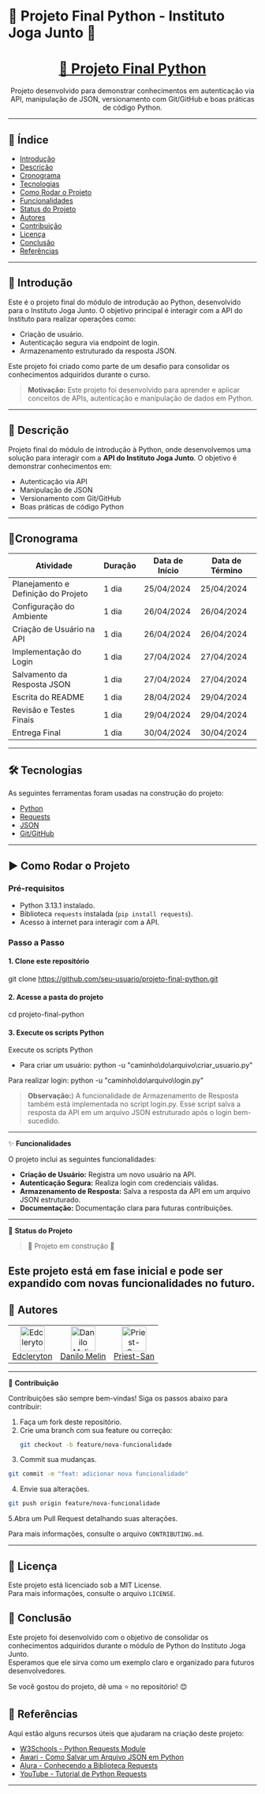 # 🚀 Projeto Final Python - Instituto Joga Junto 🐍

<h1 align="center">
  <a href="https://github.com/seu-usuario/projeto-final-python">🔗 Projeto Final Python</a>
</h1>
<p align="center">Projeto desenvolvido para demonstrar conhecimentos em autenticação via API, manipulação de JSON, versionamento com Git/GitHub e boas práticas de código Python.</p>

---

## 📝 Índice
- [Introdução](#introdução)
- [Descrição](#descrição)
- [Cronograma](#cronograma)
- [Tecnologias](#tecnologias)
- [Como Rodar o Projeto](#como-rodar-o-projeto)
- [Funcionalidades](#funcionalidades)
- [Status do Projeto](#status-do-projeto)
- [Autores](#autores)
- [Contribuição](#contribuição)
- [Licença](#licença)
- [Conclusão](#conclusãolicença)
- [Referências](#Referências)

---

## 🌟 Introdução

Este é o projeto final do módulo de introdução ao Python, desenvolvido para o Instituto Joga Junto. O objetivo principal é interagir com a API do Instituto para realizar operações como:

- Criação de usuário.
- Autenticação segura via endpoint de login.
- Armazenamento estruturado da resposta JSON.

Este projeto foi criado como parte de um desafio para consolidar os conhecimentos adquiridos durante o curso.

> **Motivação:** Este projeto foi desenvolvido para aprender e aplicar conceitos de APIs, autenticação e manipulação de dados em Python.

---

## 📌 Descrição
Projeto final do módulo de introdução à Python, onde desenvolvemos uma solução para interagir com a **API do Instituto Joga Junto**. O objetivo é demonstrar conhecimentos em:
- Autenticação via API
- Manipulação de JSON
- Versionamento com Git/GitHub
- Boas práticas de código Python

---

## 📅Cronograma

| Atividade                          | Duração | Data de Início | Data de Término |
|------------------------------------|---------|----------------|-----------------|
| Planejamento e Definição do Projeto| 1 dia   | 25/04/2024     | 25/04/2024      |
| Configuração do Ambiente           | 1 dia   | 26/04/2024     | 26/04/2024      |
| Criação de Usuário na API          | 1 dia   | 26/04/2024     | 26/04/2024      |
| Implementação do Login             | 1 dia   | 27/04/2024     | 27/04/2024      |
| Salvamento da Resposta JSON        | 1 dia   | 27/04/2024     | 27/04/2024      |
| Escrita do README                  | 1 dia   | 28/04/2024     | 29/04/2024      |
| Revisão e Testes Finais            | 1 dia   | 29/04/2024     | 29/04/2024      |
| Entrega Final                      | 1 dia   | 30/04/2024     | 30/04/2024      |

---
## 🛠 Tecnologias

As seguintes ferramentas foram usadas na construção do projeto:

- [Python](https://www.python.org/)
- [Requests](https://docs.python-requests.org/en/latest/)
- [JSON](https://www.json.org/json-en.html)
- [Git/GitHub](https://github.com/)

---
## ▶️ Como Rodar o Projeto

### Pré-requisitos
- Python 3.13.1 instalado.
- Biblioteca `requests` instalada (`pip install requests`).
- Acesso à internet para interagir com a API.

### Passo a Passo

#### 1. Clone este repositório

git clone https://github.com/seu-usuario/projeto-final-python.git

#### 2. Acesse a pasta do projeto

cd projeto-final-python

#### 3. Execute os scripts Python

Execute os scripts Python

- Para criar um usuário:
python -u "caminho\do\arquivo\criar_usuario.py"

Para realizar login:
python -u "caminho\do\arquivo\login.py"

> **Observação:**) A funcionalidade de Armazenamento de Resposta também está implementada no script login.py. Esse script salva a resposta da API em um arquivo JSON estruturado após o login bem-sucedido.
---

✨ **Funcionalidades**

O projeto inclui as seguintes funcionalidades:

- **Criação de Usuário:** Registra um novo usuário na API.
- **Autenticação Segura:** Realiza login com credenciais válidas.
- **Armazenamento de Resposta:** Salva a resposta da API em um arquivo JSON estruturado.
- **Documentação:** Documentação clara para futuras contribuições.

---

🚧 **Status do Projeto**

> :construction: Projeto em construção :construction:

Este projeto está em fase inicial e pode ser expandido com novas funcionalidades no futuro.
---

## 🙌 Autores

<table>
  <tr>
    <td align="center">
      <a href="https://github.com/Edcleryton">
        <img src="https://avatars.githubusercontent.com/u/134793465?v=4" width="50px" alt="Edcleryton"/>
      </a>
      <br/>
      <a href="https://github.com/Edcleryton">Edcleryton</a>
    </td>
    <td align="center">
      <a href="https://github.com/daniloMelin">
        <img src="https://avatars.githubusercontent.com/u/127984038?v=4" width="50px" alt="Danilo Melin"/>
      </a>
      <br/>
      <a href="https://github.com/daniloMelin">Danilo Melin</a>
    </td>
    <td align="center">
      <a href="https://github.com/Priest-San">
        <img src="https://avatars.githubusercontent.com/u/204785556?v=4" width="50px" alt="Priest-San"/>
      </a>
      <br/>
      <a href="https://github.com/Priest-San">Priest-San</a>
    </td>
  </tr>
</table>

---

👥 **Contribuição**

Contribuições são sempre bem-vindas! Siga os passos abaixo para contribuir:

1. Faça um fork deste repositório.
2. Crie uma branch com sua feature ou correção:
   ```bash
   git checkout -b feature/nova-funcionalidade
3. Commit sua mudanças.   
```bash
git commit -m "feat: adicionar nova funcionalidade"
```
4. Envie sua alterações.
```bash
git push origin feature/nova-funcionalidade
```
5.Abra um Pull Request detalhando suas alterações.

Para mais informações, consulte o arquivo `CONTRIBUTING.md`.

---
## 📜 Licença

Este projeto está licenciado sob a MIT License.  
Para mais informações, consulte o arquivo `LICENSE`.

## 🎯 Conclusão

Este projeto foi desenvolvido com o objetivo de consolidar os conhecimentos adquiridos durante o módulo de Python do Instituto Joga Junto.  
Esperamos que ele sirva como um exemplo claro e organizado para futuros desenvolvedores.

Se você gostou do projeto, dê uma ⭐ no repositório! 😊

## 🔗 Referências

Aqui estão alguns recursos úteis que ajudaram na criação deste projeto:

- [W3Schools - Python Requests Module](https://www.w3schools.com/python/module_requests.asp)
- [Awari - Como Salvar um Arquivo JSON em Python](https://awari.com.br/python-como-salvar-um-arquivo-json/)
- [Alura - Conhecendo a Biblioteca Requests](https://www.alura.com.br/conteudo/python-apis-conhecendo-biblioteca-requests?srsltid=AfmBOoq52NsjnkbJBtx0rsRjgUNU1334E774tHFPC2mZMhX8NOv0ehcN)
- [YouTube - Tutorial de Python Requests](https://www.youtube.com/watch?v=Qm1soSIsAKM)
---


